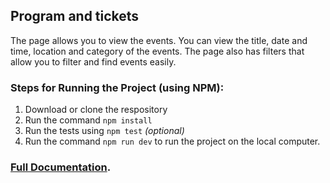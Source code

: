 ## Program and tickets

The page allows you to view the events. You can view the title, date and time, location and category of the events. The page also has filters that allow you to filter and find events easily.

### Steps for Running the Project (using NPM):
1. Download or clone the respository
2. Run the command `npm install`
3. Run the tests using `npm test` *(optional)*
4. Run the command `npm run dev` to run the project on the local computer.

### [Full Documentation](https://pages.github.com/).